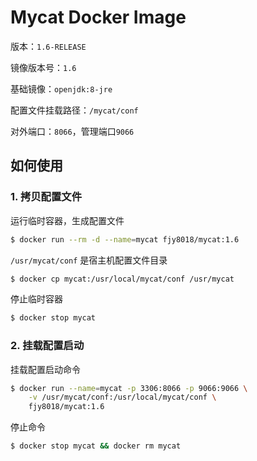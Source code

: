 # Mycat Docker Image

版本：`1.6-RELEASE`

镜像版本号：`1.6`

基础镜像：`openjdk:8-jre`

配置文件挂载路径：`/mycat/conf`

对外端口：`8066`，管理端口`9066`

## 如何使用

### 1. 拷贝配置文件

运行临时容器，生成配置文件

```bash
$ docker run --rm -d --name=mycat fjy8018/mycat:1.6
```

`/usr/mycat/conf` 是宿主机配置文件目录

```bash
$ docker cp mycat:/usr/local/mycat/conf /usr/mycat
```

停止临时容器

```bash
$ docker stop mycat
```

### 2. 挂载配置启动

挂载配置启动命令

```bash
$ docker run --name=mycat -p 3306:8066 -p 9066:9066 \
    -v /usr/mycat/conf:/usr/local/mycat/conf \
    fjy8018/mycat:1.6
```

停止命令

```bash
$ docker stop mycat && docker rm mycat
```

